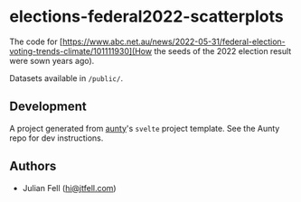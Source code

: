 # elections-federal2022-scatterplots

The code for [https://www.abc.net.au/news/2022-05-31/federal-election-voting-trends-climate/101111930](How the seeds of the 2022 election result were sown years ago).

Datasets available in `/public/`.

## Development

A project generated from [aunty](https://github.com/abcnews/aunty)'s `svelte` project template. See the Aunty repo for dev instructions.

## Authors

- Julian Fell ([hi@jtfell.com](mailto:hi@jtfell.com))
